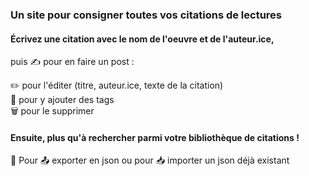 ### Un site pour consigner toutes vos citations de lectures

#### Écrivez une citation avec le nom de l'oeuvre et de l'auteur.ice,
puis ✍️ pour en faire un post :

✏️ pour l'éditer (titre, auteur.ice, texte de la citation) <br>
🔖 pour y ajouter des tags <br>
🗑️ pour le supprimer

#### Ensuite, plus qu'à rechercher parmi votre bibliothèque de citations !

📁 Pour 📤 exporter en json ou pour 📥 importer un json déjà existant
